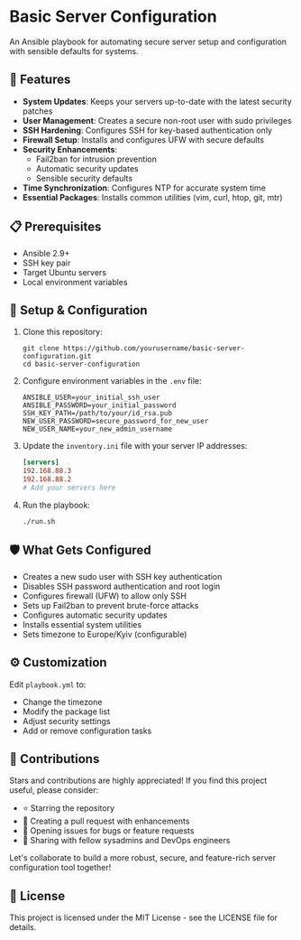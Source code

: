 # Basic Server Configuration

An Ansible playbook for automating secure server setup and configuration with sensible defaults for systems.

## 🚀 Features

- **System Updates**: Keeps your servers up-to-date with the latest security patches
- **User Management**: Creates a secure non-root user with sudo privileges
- **SSH Hardening**: Configures SSH for key-based authentication only
- **Firewall Setup**: Installs and configures UFW with secure defaults
- **Security Enhancements**:
  - Fail2ban for intrusion prevention
  - Automatic security updates
  - Sensible security defaults
- **Time Synchronization**: Configures NTP for accurate system time
- **Essential Packages**: Installs common utilities (vim, curl, htop, git, mtr)

## 📋 Prerequisites

- Ansible 2.9+
- SSH key pair
- Target Ubuntu servers
- Local environment variables

## 🔧 Setup & Configuration

1. Clone this repository:
   ```
   git clone https://github.com/yourusername/basic-server-configuration.git
   cd basic-server-configuration
   ```

2. Configure environment variables in the `.env` file:
   ```
   ANSIBLE_USER=your_initial_ssh_user
   ANSIBLE_PASSWORD=your_initial_password
   SSH_KEY_PATH=/path/to/your/id_rsa.pub
   NEW_USER_PASSWORD=secure_password_for_new_user
   NEW_USER_NAME=your_new_admin_username
   ```

3. Update the `inventory.ini` file with your server IP addresses:
   ```ini
   [servers]
   192.168.88.3
   192.168.88.2
   # Add your servers here
   ```

4. Run the playbook:
   ```
   ./run.sh
   ```

## 🛡️ What Gets Configured

- Creates a new sudo user with SSH key authentication
- Disables SSH password authentication and root login
- Configures firewall (UFW) to allow only SSH
- Sets up Fail2ban to prevent brute-force attacks
- Configures automatic security updates
- Installs essential system utilities
- Sets timezone to Europe/Kyiv (configurable)

## ⚙️ Customization

Edit `playbook.yml` to:
- Change the timezone
- Modify the package list
- Adjust security settings
- Add or remove configuration tasks

## 🤝 Contributions

Stars and contributions are highly appreciated! If you find this project useful, please consider:

- ⭐ Starring the repository
- 🔀 Creating a pull request with enhancements
- 🐛 Opening issues for bugs or feature requests
- 📢 Sharing with fellow sysadmins and DevOps engineers

Let's collaborate to build a more robust, secure, and feature-rich server configuration tool together!

## 📜 License

This project is licensed under the MIT License - see the LICENSE file for details.